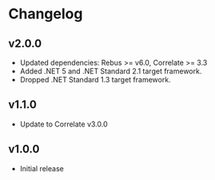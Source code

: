 # Changelog

## v2.0.0

- Updated dependencies: Rebus >= v6.0, Correlate >= 3.3
- Added .NET 5 and .NET Standard 2.1 target framework.
- Dropped .NET Standard 1.3 target framework.

## v1.1.0

- Update to Correlate v3.0.0

## v1.0.0

- Initial release
